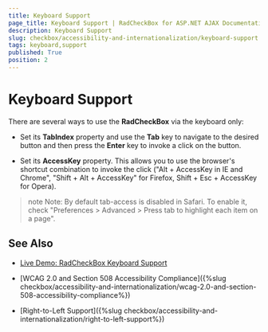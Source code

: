 ```yaml
---
title: Keyboard Support
page_title: Keyboard Support | RadCheckBox for ASP.NET AJAX Documentation
description: Keyboard Support
slug: checkbox/accessibility-and-internationalization/keyboard-support
tags: keyboard,support
published: True
position: 2
---
```


# Keyboard Support

There are several ways to use the **RadCheckBox** via the keyboard only:

* Set its **TabIndex** property and use the **Tab** key to navigate to the desired button and then press the **Enter** key to invoke a click on the button.

* Set its **AccessKey** property. This allows you to use the browser's shortcut combination to invoke the click ("Alt + AccessKey in IE and Chrome", "Shift + Alt + AccessKey" for Firefox, Shift + Esc + AccessKey for Opera).

>note Note: By default tab-access is disabled in Safari. To enable it, check "Preferences > Advanced > Press tab to highlight each item on a page".

## See Also

 * [Live Demo: RadCheckBox Keyboard Support](http://demos.telerik.com/aspnet-ajax/checkbox/examples/keyboard-support/defaultcs.aspx)

 * [WCAG 2.0 and Section 508 Accessibility Compliance]({%slug checkbox/accessibility-and-internationalization/wcag-2.0-and-section-508-accessibility-compliance%})

 * [Right-to-Left Support]({%slug checkbox/accessibility-and-internationalization/right-to-left-support%})
